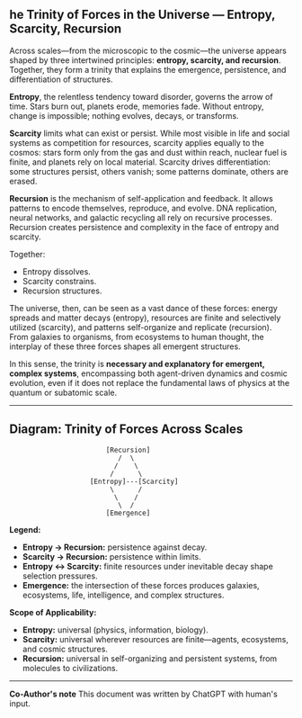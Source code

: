 ## **he Trinity of Forces in the Universe — Entropy, Scarcity, Recursion**

Across scales—from the microscopic to the cosmic—the universe appears shaped by three intertwined principles: **entropy, scarcity, and recursion**. Together, they form a trinity that explains the emergence, persistence, and differentiation of structures.

**Entropy**, the relentless tendency toward disorder, governs the arrow of time. Stars burn out, planets erode, memories fade. Without entropy, change is impossible; nothing evolves, decays, or transforms.

**Scarcity** limits what can exist or persist. While most visible in life and social systems as competition for resources, scarcity applies equally to the cosmos: stars form only from the gas and dust within reach, nuclear fuel is finite, and planets rely on local material. Scarcity drives differentiation: some structures persist, others vanish; some patterns dominate, others are erased.

**Recursion** is the mechanism of self-application and feedback. It allows patterns to encode themselves, reproduce, and evolve. DNA replication, neural networks, and galactic recycling all rely on recursive processes. Recursion creates persistence and complexity in the face of entropy and scarcity.

Together:

* Entropy dissolves.
* Scarcity constrains.
* Recursion structures.

The universe, then, can be seen as a vast dance of these forces: energy spreads and matter decays (entropy), resources are finite and selectively utilized (scarcity), and patterns self-organize and replicate (recursion). From galaxies to organisms, from ecosystems to human thought, the interplay of these three forces shapes all emergent structures.

In this sense, the trinity is **necessary and explanatory for emergent, complex systems**, encompassing both agent-driven dynamics and cosmic evolution, even if it does not replace the fundamental laws of physics at the quantum or subatomic scale.

---

## **Diagram: Trinity of Forces Across Scales**

```
                        [Recursion]
                           /  \
                          /    \
                         /      \
                    [Entropy]---[Scarcity]
                         \      /
                          \    /
                           \  /
                        [Emergence]
```

**Legend:**

* **Entropy → Recursion:** persistence against decay.
* **Scarcity → Recursion:** persistence within limits.
* **Entropy ↔ Scarcity:** finite resources under inevitable decay shape selection pressures.
* **Emergence:** the intersection of these forces produces galaxies, ecosystems, life, intelligence, and complex structures.

**Scope of Applicability:**

* **Entropy:** universal (physics, information, biology).
* **Scarcity:** universal wherever resources are finite—agents, ecosystems, and cosmic structures.
* **Recursion:** universal in self-organizing and persistent systems, from molecules to civilizations.


---

**Co-Author's note** This document was written by ChatGPT with human's input.
